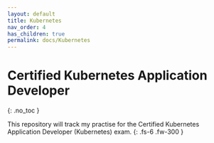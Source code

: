 ```yaml
---
layout: default
title: Kubernetes
nav_order: 4
has_children: true
permalink: docs/Kubernetes
---
```


# Certified Kubernetes Application Developer
{: .no_toc }

This repository will track my practise for the Certified Kubernetes Application Developer (Kubernetes) exam.
{: .fs-6 .fw-300 }
